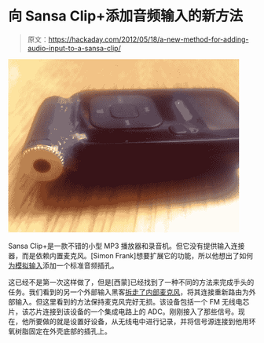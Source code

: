 # 向 Sansa Clip+添加音频输入的新方法

> 原文：<https://hackaday.com/2012/05/18/a-new-method-for-adding-audio-input-to-a-sansa-clip/>

![](img/c0d0c7d1aa51c9ae276433f7117021c2.png "sansa-clip-audio-input")

Sansa Clip+是一款不错的小型 MP3 播放器和录音机。但它没有提供输入连接器，而是依赖内置麦克风。[Simon Frank]想要扩展它的功能，所以他想出了如何[为模拟输入](http://o--o.se/doc/sansa-clip-audio-input-mod.html)添加一个标准音频插孔。

这已经不是第一次这样做了，但是[西蒙]已经找到了一种不同的方法来完成手头的任务。我们看到的另一个外部输入黑客[拆走了内部麦克风](http://hackaday.com/2011/09/20/adding-an-external-audio-input-to-the-sansa-clip/)，将其连接重新路由为外部输入。但这里看到的方法保持麦克风完好无损。该设备包括一个 FM 无线电芯片，该芯片连接到该设备的一个集成电路上的 ADC。刚刚接入了那些信号。现在，他所要做的就是设置好设备，从无线电中进行记录，并将信号源连接到他用环氧树脂固定在外壳底部的插孔上。